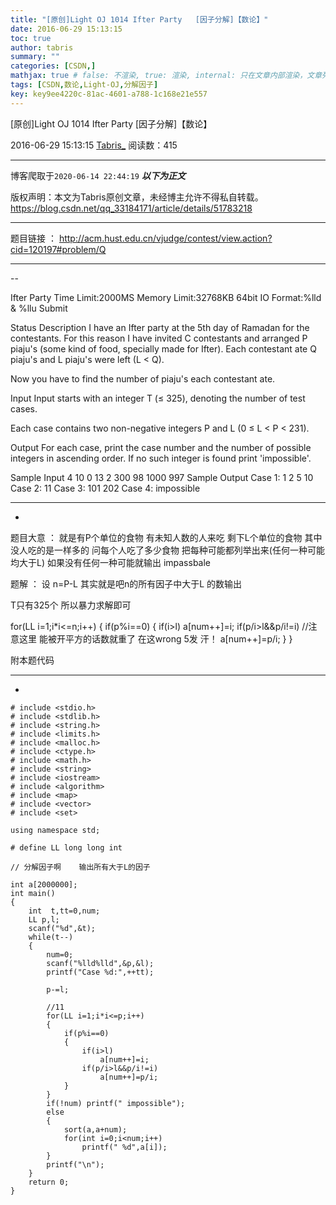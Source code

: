 ```yaml
---
title: "[原创]Light OJ 1014 Ifter Party   [因子分解]【数论】"
date: 2016-06-29 15:13:15
toc: true
author: tabris
summary: ""
categories: [CSDN,]
mathjax: true # false: 不渲染, true: 渲染, internal: 只在文章内部渲染，文章列表中不渲染
tags: [CSDN,数论,Light-OJ,分解因子]
key: key9ee4220c-81ac-4601-a788-1c168e21e557
---
```


[原创]Light OJ 1014 Ifter Party   [因子分解]【数论】

2016-06-29 15:13:15  [Tabris_](https://me.csdn.net/qq_33184171) 阅读数：415

---

博客爬取于`2020-06-14 22:44:19`
***以下为正文***

版权声明：本文为Tabris原创文章，未经博主允许不得私自转载。
https://blog.csdn.net/qq_33184171/article/details/51783218

<!-- more -->

---

题目链接 ： http://acm.hust.edu.cn/vjudge/contest/view.action?cid=120197#problem/Q

------------------------------
--

 Ifter Party
Time Limit:2000MS     Memory Limit:32768KB     64bit IO Format:%lld & %llu
Submit

Status
Description
I have an Ifter party at the 5th day of Ramadan for the contestants. For this reason I have invited C contestants and arranged P piaju's (some kind of food, specially made for Ifter). Each contestant ate Q piaju's and L piaju's were left (L < Q).

Now you have to find the number of piaju's each contestant ate.

Input
Input starts with an integer T (≤ 325), denoting the number of test cases.

Each case contains two non-negative integers P and L (0 ≤ L < P < 231).

Output
For each case, print the case number and the number of possible integers in ascending order. If no such integer is found print 'impossible'.

Sample Input
4
10 0
13 2
300 98
1000 997
Sample Output
Case 1: 1 2 5 10
Case 2: 11
Case 3: 101 202
Case 4: impossible


-------------------------------------------------------
-
题目大意 ：  就是有P个单位的食物 有未知人数的人来吃  剩下L个单位的食物  其中没人吃的是一样多的  问每个人吃了多少食物 把每种可能都列举出来(任何一种可能均大于L)
如果没有任何一种可能就输出 impassbale

题解  ：  设 n=P-L   其实就是吧n的所有因子中大于L 的数输出

T只有325个 所以暴力求解即可

for(LL i=1;i*i<=n;i++)
        {
            if(p%i==0)
            {
                if(i>l)
                    a[num++]=i;
                if(p/i>l&&p/i!=i)  //注意这里 能被开平方的话数就重了  在这wrong 5发 汗！
                    a[num++]=p/i;
            }
        }


附本题代码

-----------------------------------------
-
```
# include <stdio.h>
# include <stdlib.h>
# include <string.h>
# include <limits.h>
# include <malloc.h>
# include <ctype.h>
# include <math.h>
# include <string>
# include <iostream>
# include <algorithm>
# include <map>
# include <vector>
# include <set>

using namespace std;

# define LL long long int

// 分解因子啊    输出所有大于L的因子

int a[2000000];
int main()
{
    int  t,tt=0,num;
    LL p,l;
    scanf("%d",&t);
    while(t--)
    {
        num=0;
        scanf("%lld%lld",&p,&l);
        printf("Case %d:",++tt);

        p-=l;

        //11
        for(LL i=1;i*i<=p;i++)
        {
            if(p%i==0)
            {
                if(i>l)
                    a[num++]=i;
                if(p/i>l&&p/i!=i)
                    a[num++]=p/i;
            }
        }
        if(!num) printf(" impossible");
        else
        {
            sort(a,a+num);
            for(int i=0;i<num;i++)
                printf(" %d",a[i]);
        }
        printf("\n");
    }
    return 0;
}


```
